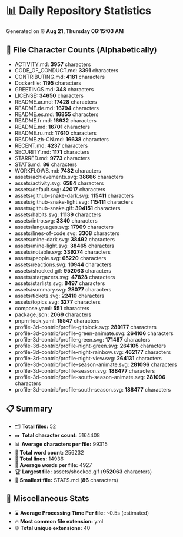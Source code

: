 # 📊 Daily Repository Statistics
Generated on ⏰ **Aug 21, Thursday 06:15:03 AM**

## 📂 File Character Counts (Alphabetically)
- ACTIVITY.md: **3957** characters
- CODE_OF_CONDUCT.md: **3391** characters
- CONTRIBUTING.md: **4181** characters
- Dockerfile: **1195** characters
- GREETINGS.md: **348** characters
- LICENSE: **34650** characters
- README.ar.md: **17428** characters
- README.de.md: **16794** characters
- README.es.md: **16855** characters
- README.fr.md: **16932** characters
- README.md: **16701** characters
- README.ru.md: **17610** characters
- README.zh-CN.md: **16638** characters
- RECENT.md: **4237** characters
- SECURITY.md: **1171** characters
- STARRED.md: **9773** characters
- STATS.md: **86** characters
- WORKFLOWS.md: **7482** characters
- assets/achievements.svg: **38666** characters
- assets/activity.svg: **6584** characters
- assets/default.svg: **42017** characters
- assets/github-snake-dark.svg: **115411** characters
- assets/github-snake-light.svg: **115411** characters
- assets/github-snake.gif: **394151** characters
- assets/habits.svg: **11139** characters
- assets/intro.svg: **3340** characters
- assets/languages.svg: **17909** characters
- assets/lines-of-code.svg: **3308** characters
- assets/mine-dark.svg: **38492** characters
- assets/mine-light.svg: **38465** characters
- assets/notable.svg: **339274** characters
- assets/people.svg: **65220** characters
- assets/reactions.svg: **10944** characters
- assets/shocked.gif: **952063** characters
- assets/stargazers.svg: **47828** characters
- assets/starlists.svg: **8497** characters
- assets/summary.svg: **28077** characters
- assets/tickets.svg: **22410** characters
- assets/topics.svg: **3277** characters
- compose.yaml: **551** characters
- package.json: **2069** characters
- pnpm-lock.yaml: **15547** characters
- profile-3d-contrib/profile-gitblock.svg: **289177** characters
- profile-3d-contrib/profile-green-animate.svg: **264106** characters
- profile-3d-contrib/profile-green.svg: **171487** characters
- profile-3d-contrib/profile-night-green.svg: **264105** characters
- profile-3d-contrib/profile-night-rainbow.svg: **462177** characters
- profile-3d-contrib/profile-night-view.svg: **264131** characters
- profile-3d-contrib/profile-season-animate.svg: **281096** characters
- profile-3d-contrib/profile-season.svg: **188477** characters
- profile-3d-contrib/profile-south-season-animate.svg: **281096** characters
- profile-3d-contrib/profile-south-season.svg: **188477** characters

## 📋 Summary
- 🗂️ **Total files:** 52
- ✒️ **Total character count:** 5164408
- 📊 **Average characters per file:** 99315
- 📝 **Total word count:** 256232
- 🧾 **Total lines:** 14936
- 📐 **Average words per file:** 4927
- 🏆 **Largest file:** assets/shocked.gif (**952063** characters)
- 🥉 **Smallest file:** STATS.md (**86** characters)

## 🌟 Miscellaneous Stats
- ⌛ **Average Processing Time Per file:** ~0.5s (estimated)
- 🔥 **Most common file extension:** yml
- 🌐 **Total unique extensions:** 40
